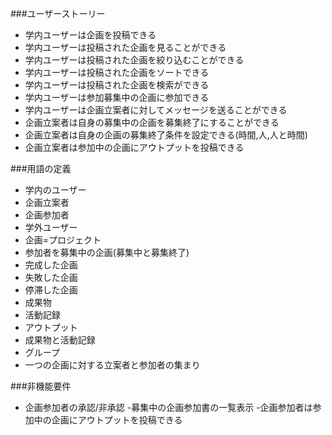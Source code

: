 ###ユーザーストーリー
- 学内ユーザーは企画を投稿できる
- 学内ユーザーは投稿された企画を見ることができる
- 学内ユーザーは投稿された企画を絞り込むことができる
- 学内ユーザーは投稿された企画をソートできる
- 学内ユーザーは投稿された企画を検索ができる
- 学内ユーザーは参加募集中の企画に参加できる
- 学内ユーザーは企画立案者に対してメッセージを送ることができる
- 企画立案者は自身の募集中の企画を募集終了にすることができる
- 企画立案者は自身の企画の募集終了条件を設定できる(時間,人,人と時間)
- 企画立案者は参加中の企画にアウトプットを投稿できる

###用語の定義
- 学内のユーザー
 - 企画立案者
 - 企画参加者
- 学外ユーザー
- 企画=プロジェクト
 - 参加者を募集中の企画(募集中と募集終了)
 - 完成した企画
 - 失敗した企画
 - 停滞した企画
- 成果物
- 活動記録
- アウトプット
 - 成果物と活動記録
- グループ
 - 一つの企画に対する立案者と参加者の集まり

###非機能要件
- 企画参加者の承認/非承認
-募集中の企画参加書の一覧表示
-企画参加者は参加中の企画にアウトプットを投稿できる
